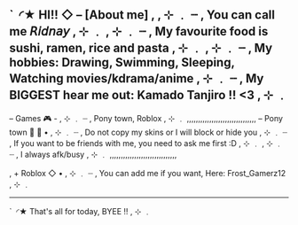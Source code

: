 `  ◜★  HI!! ◇ –
[About me]
,
, ⊹ ﹒
┈ , You can call me 𝘙𝘪𝘥𝘯𝘢𝘺 , ⊹ ﹒
, ⊹ ﹒
┈ , My favourite food is sushi, ramen, rice and pasta , ⊹ ﹒
, ⊹ ﹒
┈ , My hobbies: Drawing, Swimming, Sleeping, Watching movies/kdrama/anime
, ⊹ ﹒
┈ , My BIGGEST hear me out: Kamado Tanjiro !! <3 , ⊹ ﹒
--------------------------------------
– Games 🎮 -
, ⊹ ﹒
┈ , Pony town, Roblox , ⊹ ﹒
,,,,,,,,,,,,,,,,,,,,,,,,,,,,,,,
– Pony town 🐎 🐴 •
, ⊹ ﹒
┈ , Do not copy my skins or I will block or hide you
, ⊹ ﹒
┈ , If you want to be friends with me, you need to ask me first :D , ⊹ ﹒
, ⊹ ﹒
┈ , I always afk/busy , ⊹ ﹒
,,,,,,,,,,,,,,,,,,,,,,,,,,,,,,

, + Roblox ◇ •
, ⊹ ﹒
┈ , You can add me if you want, Here:
Frost_Gamerz12 , ⊹ ﹒

__________________________________

`  ◜★ That's all for today,
BYEE !! , ⊹ ﹒
